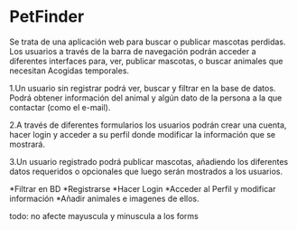 # PetFinder

Se trata de una aplicación web para buscar o publicar mascotas perdidas. 
Los usuarios a través de la barra de navegación podrán acceder a diferentes interfaces para, ver, publicar mascotas,  o buscar animales que necesitan Acogidas temporales. 

1.Un usuario sin registrar podrá ver, buscar y filtrar en la base de datos. Podrá obtener información del animal y algún dato de la persona a la que contactar (como el e-mail).

2.A través de diferentes formularios los usuarios podrán crear una cuenta, hacer login y acceder a su perfil donde modificar la información que se mostrará.

3.Un usuario registrado podrá publicar mascotas, añadiendo los diferentes datos requeridos o opcionales que luego serán mostrados a los usuarios.

*Filtrar en BD
*Registrarse
*Hacer Login
*Acceder al Perfil y modificar información
*Añadir animales e imagenes de ellos.



todo:
 no afecte mayuscula y minuscula a los forms

